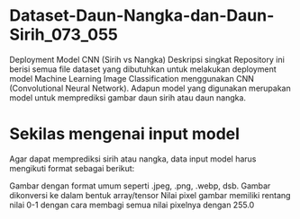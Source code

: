# Dataset-Daun-Nangka-dan-Daun-Sirih_073_055
Deployment Model CNN (Sirih vs Nangka)
Deskripsi singkat
Repository ini berisi semua file dataset yang dibutuhkan untuk melakukan deployment model Machine Learning Image Classification menggunakan CNN (Convolutional Neural Network). Adapun model yang digunakan merupakan model untuk memprediksi gambar daun sirih atau daun nangka.

# Sekilas mengenai input model
Agar dapat memprediksi sirih atau nangka, data input model harus mengikuti format sebagai berikut:

Gambar dengan format umum seperti .jpeg, .png, .webp, dsb.
Gambar dikonversi ke dalam bentuk array/tensor
Nilai pixel gambar memiliki rentang nilai 0-1 dengan cara membagi semua nilai pixelnya dengan 255.0
